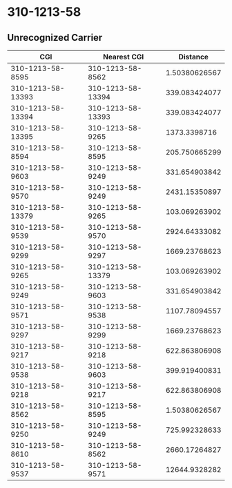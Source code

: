 # 310-1213-58
## Unrecognized Carrier


| CGI | Nearest CGI | Distance |
|-----|-------------|----------|
| 310-1213-58-8595 | 310-1213-58-8562 | 1.50380626567 |
| 310-1213-58-13393 | 310-1213-58-13394 | 339.083424077 |
| 310-1213-58-13394 | 310-1213-58-13393 | 339.083424077 |
| 310-1213-58-13395 | 310-1213-58-9265 | 1373.3398716 |
| 310-1213-58-8594 | 310-1213-58-8595 | 205.750665299 |
| 310-1213-58-9603 | 310-1213-58-9249 | 331.654903842 |
| 310-1213-58-9570 | 310-1213-58-9249 | 2431.15350897 |
| 310-1213-58-13379 | 310-1213-58-9265 | 103.069263902 |
| 310-1213-58-9539 | 310-1213-58-9570 | 2924.64333082 |
| 310-1213-58-9299 | 310-1213-58-9297 | 1669.23768623 |
| 310-1213-58-9265 | 310-1213-58-13379 | 103.069263902 |
| 310-1213-58-9249 | 310-1213-58-9603 | 331.654903842 |
| 310-1213-58-9571 | 310-1213-58-9538 | 1107.78094557 |
| 310-1213-58-9297 | 310-1213-58-9299 | 1669.23768623 |
| 310-1213-58-9217 | 310-1213-58-9218 | 622.863806908 |
| 310-1213-58-9538 | 310-1213-58-9603 | 399.919400831 |
| 310-1213-58-9218 | 310-1213-58-9217 | 622.863806908 |
| 310-1213-58-8562 | 310-1213-58-8595 | 1.50380626567 |
| 310-1213-58-9250 | 310-1213-58-9249 | 725.992328633 |
| 310-1213-58-8610 | 310-1213-58-8562 | 2660.17264827 |
| 310-1213-58-9537 | 310-1213-58-9571 | 12644.9328282 |
